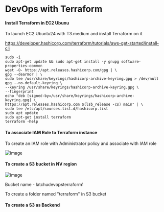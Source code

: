 # DevOps with Terraform

#### Install Terraform in EC2 Ubunu

To launch EC2 Ubuntu24 with T3.medium and install Terraform on it

https://developer.hashicorp.com/terraform/tutorials/aws-get-started/install-cli


```
sudo -i
sudo apt-get update && sudo apt-get install -y gnupg software-properties-common
wget -O- https://apt.releases.hashicorp.com/gpg | \
gpg --dearmor | \
sudo tee /usr/share/keyrings/hashicorp-archive-keyring.gpg > /dev/null
gpg --no-default-keyring \
--keyring /usr/share/keyrings/hashicorp-archive-keyring.gpg \
--fingerprint
echo "deb [signed-by=/usr/share/keyrings/hashicorp-archive-keyring.gpg] \
https://apt.releases.hashicorp.com $(lsb_release -cs) main" | \
sudo tee /etc/apt/sources.list.d/hashicorp.list
sudo apt update
sudo apt-get install terraform
terraform -help
```


#### To associate IAM Role to Terraform instance

To create an IAM role with Administrator policy and associate with IAM role


![image](https://github.com/user-attachments/assets/a6bd78e7-7b1e-40ea-b260-81638cf481eb)


#### To create a S3 bucket in NV region


![image](https://github.com/user-attachments/assets/cfa37ecc-4ade-43f0-b35d-46bb01562808)


Bucket name - latchudevopsterraform1

To create a folder named "terraform" in S3 bucket


#### To create a S3 as Backend


